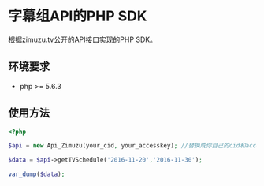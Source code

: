 # 字幕组API的PHP SDK #
根据zimuzu.tv公开的API接口实现的PHP SDK。

## 环境要求 ##
* php >= 5.6.3

## 使用方法 ##
```PHP
<?php 

$api = new Api_Zimuzu(your_cid, your_accesskey); //替换成你自己的cid和accesskey 

$data = $api->getTVSchedule('2016-11-20','2016-11-30'); 

var_dump($data);
```
